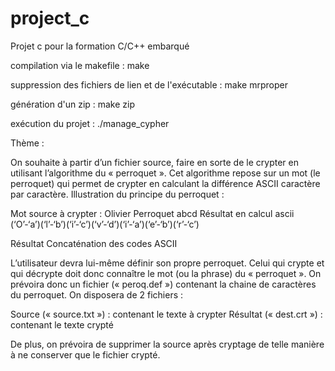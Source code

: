 # project_c
Projet c pour la formation C/C++ embarqué


compilation via le makefile : make

suppression des fichiers de lien et de l'exécutable : make mrproper

génération d'un zip : make zip


exécution du projet : ./manage_cypher

Thème :

On souhaite à partir d’un fichier source, faire en sorte de le crypter en utilisant l’algorithme du « perroquet ».
Cet algorithme repose sur un mot (le perroquet) qui permet de crypter en calculant la différence ASCII caractère par caractère.
Illustration du principe du perroquet :

Mot source à crypter : Olivier
Perroquet abcd
Résultat en calcul ascii
(‘O’-‘a’)(‘l’-‘b’)(‘i’-‘c’)(‘v’-‘d’)(‘i’-‘a’)(‘e’-‘b’)(‘r’-‘c’)

Résultat
Concaténation des codes ASCII



L’utilisateur devra lui-même définir son propre perroquet.
Celui qui crypte et qui décrypte doit donc connaître le mot (ou la phrase) du « perroquet ». On prévoira donc un fichier (« peroq.def ») contenant la chaine de caractères du perroquet.
On disposera de 2 fichiers :

Source (« source.txt ») : contenant le texte à crypter
Résultat (« dest.crt ») : contenant le texte crypté

De plus, on prévoira de supprimer la source après cryptage de telle manière à ne conserver que le fichier crypté.
